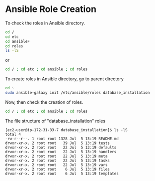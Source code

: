 # Ansible Role Creation

To check the roles in Ansible directory.

```bash
cd /
cd etc
cd ansibleF
cd roles
ls -lS
```

or

```bash
cd / ; cd etc ; cd ansible ; cd roles
```

To create roles in Ansible directory, go to parent directory

```bash
cd ~
sudo ansible-galaxy init /etc/ansible/roles database_installation
```

Now, then check the creation of roles.

```bash
cd / ; cd etc ; cd ansible ; cd roles
```

The file structure of "database_installation" roles

```text
[ec2-user@ip-172-31-33-7 database_installation]$ ls -lS
total 4
-rw-r--r--. 1 root root 1328 Jul  5 13:19 README.md
drwxr-xr-x. 2 root root   39 Jul  5 13:19 tests
drwxr-xr-x. 2 root root   22 Jul  5 13:19 defaults
drwxr-xr-x. 2 root root   22 Jul  5 13:19 handlers
drwxr-xr-x. 2 root root   22 Jul  5 13:19 meta
drwxr-xr-x. 2 root root   22 Jul  5 13:19 tasks
drwxr-xr-x. 2 root root   22 Jul  5 13:19 vars
drwxr-xr-x. 2 root root    6 Jul  5 13:19 files
drwxr-xr-x. 2 root root    6 Jul  5 13:19 templates
```
